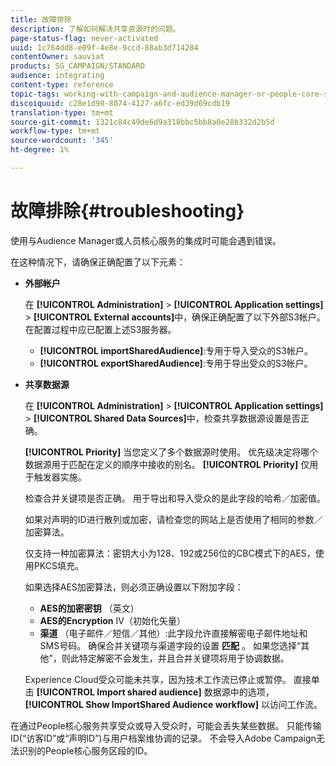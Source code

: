 ```yaml
---
title: 故障排除
description: 了解如何解决共享资源时的问题。
page-status-flag: never-activated
uuid: 1c764dd8-e09f-4e8e-9ccd-88ab3d714284
contentOwner: sauviat
products: SG_CAMPAIGN/STANDARD
audience: integrating
content-type: reference
topic-tags: working-with-campaign-and-audience-manager-or-people-core-service
discoiquuid: c28e1d90-8074-4127-a6fc-ed39d69cdb19
translation-type: tm+mt
source-git-commit: 1321c84c49de6d9a318bbc5bb8a0e28b332d2b5d
workflow-type: tm+mt
source-wordcount: '345'
ht-degree: 1%

---
```



# 故障排除{#troubleshooting}

使用与Audience Manager或人员核心服务的集成时可能会遇到错误。

在这种情况下，请确保正确配置了以下元素：

* **外部帐户**

   在 **[!UICONTROL Administration]** > **[!UICONTROL Application settings]** > **[!UICONTROL External accounts]**&#x200B;中，确保正确配置了以下外部S3帐户。 在配置过程中应已配置上述S3服务器。

   * **[!UICONTROL importSharedAudience]**:专用于导入受众的S3帐户。
   * **[!UICONTROL exportSharedAudience]**:专用于导出受众的S3帐户。

* **共享数据源**

   在 **[!UICONTROL Administration]** > **[!UICONTROL Application settings]** > **[!UICONTROL Shared Data Sources]**&#x200B;中，检查共享数据源设置是否正确。

   **[!UICONTROL Priority]** 当您定义了多个数据源时使用。 优先级决定将哪个数据源用于匹配在定义的顺序中接收的别名。 **[!UICONTROL Priority]** 仅用于触发器实施。

   检查合并关键项是否正确。 用于导出和导入受众的是此字段的哈希／加密值。

   如果对声明的ID进行散列或加密，请检查您的网站上是否使用了相同的参数／加密算法。

   仅支持一种加密算法：密钥大小为128、192或256位的CBC模式下的AES，使用PKCS填充。

   如果选择AES加密算法，则必须正确设置以下附加字段：

   * **AES的加密密钥** （英文）
   * **AES的Encryption** IV（初始化矢量）
   * **渠道** （电子邮件／短信／其他）:此字段允许直接解密电子邮件地址和SMS号码。 确保合并关键项与渠道字段的设置 **匹配** 。 如果您选择“其他”，则此特定解密不会发生，并且合并关键项将用于协调数据。

   Experience Cloud受众可能未共享，因为技术工作流已停止或暂停。 直接单击 **[!UICONTROL Import shared audience]** 数据源中的选项， **[!UICONTROL Show ImportShared Audience workflow]** 以访问工作流。

在通过People核心服务共享受众或导入受众时，可能会丢失某些数据。 只能传输ID(“访客ID”或“声明ID”)与用户档案维协调的记录。 不会导入Adobe Campaign无法识别的People核心服务区段的ID。
